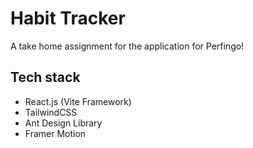 # Habit Tracker
A take home assignment for the application for Perfingo!

## Tech stack
- React.js (Vite Framework)
- TailwindCSS
- Ant Design Library
- Framer Motion
